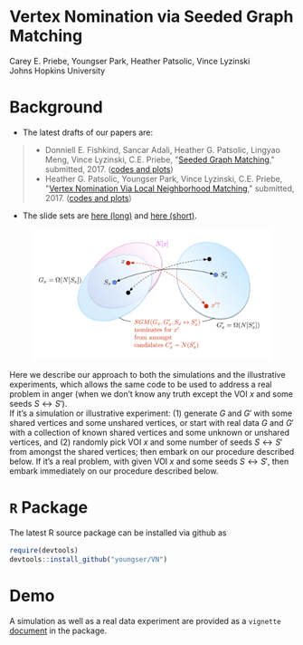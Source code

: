 # Vertex Nomination via Seeded Graph Matching
Carey E. Priebe, Youngser Park, Heather Patsolic, Vince Lyzinski <br> Johns Hopkins University  


# Background

* The latest drafts of our papers are:

>    * Donniell E. Fishkind, Sancar Adali, Heather G. Patsolic, Lingyao Meng, Vince Lyzinski, C.E. Priebe, "[Seeded Graph Matching](https://arxiv.org/abs/1209.0367)," submitted, 2017. ([codes and plots](http://www.cis.jhu.edu/~parky/D3M/SGM/))
>    * Heather G. Patsolic, Youngser Park, Vince Lyzinski, C.E. Priebe, "[Vertex Nomination Via Local Neighborhood Matching](https://arxiv.org/abs/1705.00674)," submitted, 2017. ([codes and plots](http://www.cis.jhu.edu/~parky/D3M/VNSGM/))

* The slide sets are [here (long)](http://www.cis.jhu.edu/~parky/D3M/jhusna1705_fullHandout.pdf) and [here (short)](http://www.cis.jhu.edu/~parky/D3M/jhusna1705_shortHandout.pdf).

<figure>
<img src="vnsgm.jpg" width="700px" />
</figure>

Here we describe our approach to both the simulations and the illustrative experiments, which allows the same code to be used to address a real problem in anger (when we don’t know any truth except the VOI $x$ and some seeds $S \leftrightarrow S'$).  
If it’s a simulation or illustrative experiment: (1) generate $G$ and $G'$ with some shared vertices and some unshared vertices, or start with real data $G$ and $G'$ with a collection of known shared vertices and some unknown or unshared vertices, and (2) randomly pick VOI $x$ and some number of seeds $S\leftrightarrow S'$ from amongst the shared vertices; then embark on our procedure described below. If it’s a real problem, with given VOI $x$ and some seeds $S \leftrightarrow S'$, then embark immediately on our procedure described below.

# `R` Package

The latest R source package can be installed via github as

```r
require(devtools)
devtools::install_github("youngser/VN")
```

# Demo

A simulation as well as a real data experiment are provided as a `vignette` [document](vignette/vn.pdf) in the package.

